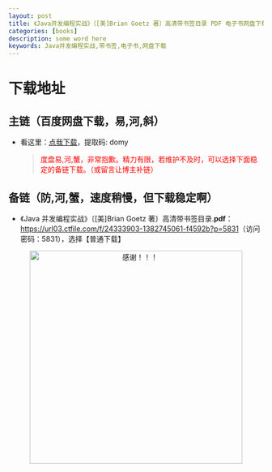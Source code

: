 ```yaml
---
layout: post
title: 《Java并发编程实战》〔[美]Brian Goetz 著〕高清带书签目录 PDF 电子书网盘下载
categories: [books]
description: some word here
keywords: Java并发编程实战,带书签,电子书,网盘下载
---
```


# 下载地址

## 主链（百度网盘下载，易,河,斜）

- 看这里：[点我下载](https://pan.baidu.com/s/1iMXUbSbtZQZjDcqDmnWUyw?pwd=domy)，提取码: domy

  > <p style="color:red" >度盘易,河,蟹，非常抱歉。精力有限，若维护不及时，可以选择下面稳定的备链下载。（或留言让博主补链）</p>

## 备链（防,河,蟹，速度稍慢，但下载稳定啊）

- 《Java 并发编程实战》〔[美]Brian Goetz 著〕高清带书签目录.**pdf**：<https://url03.ctfile.com/f/24333903-1382745061-f4592b?p=5831>（访问密码：5831），选择【普通下载】

<div align="center"><img src="https://pic.imgdb.cn/item/6707df6bd29ded1a8ce37031.gif" alt="感谢！！！" width="420px" height="auto"/></div>
